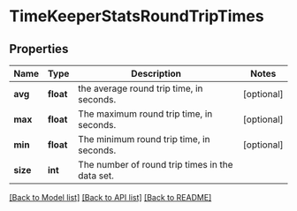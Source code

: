 # TimeKeeperStatsRoundTripTimes

## Properties
Name | Type | Description | Notes
------------ | ------------- | ------------- | -------------
**avg** | **float** | the average round trip time, in seconds. | [optional] 
**max** | **float** | The maximum round trip time, in seconds. | [optional] 
**min** | **float** | The minimum round trip time, in seconds. | [optional] 
**size** | **int** | The number of round trip times in the data set. | 

[[Back to Model list]](../README.md#documentation-for-models) [[Back to API list]](../README.md#documentation-for-api-endpoints) [[Back to README]](../README.md)


